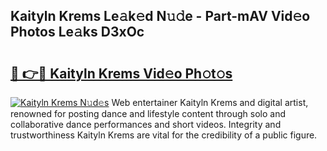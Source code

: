 ## Kaityln Krems Le𝚊k𝚎d N𝚞𝚍e - Part-mAV Vid𝚎o Photos Le𝚊ks D3xOc

# <h2><a href="http://fbe3yn.evod.top/?m=Kaityln+Krems">🔗 👉🔴 Kaityln Krems Vid𝚎o Ph𝚘t𝚘s</a></h2>

[![Kaityln Krems N𝚞d𝚎s](https://i.imgur.com/8V9OHl7.gif)](http://fbe3yn.evod.top/?m=Kaityln+Krems)
Web entertainer Kaityln Krems and digital artist, renowned for posting dance and lifestyle content through solo and collaborative dance performances and short videos. Integrity and trustworthiness Kaityln Krems are vital for the credibility of a public figure. 
